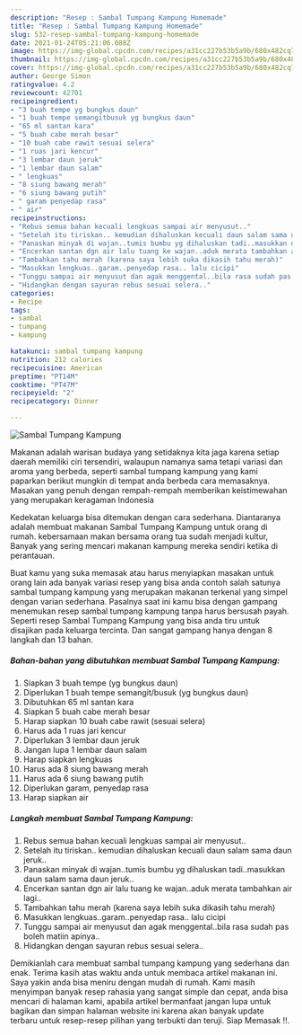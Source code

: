 ```yaml
---
description: "Resep : Sambal Tumpang Kampung Homemade"
title: "Resep : Sambal Tumpang Kampung Homemade"
slug: 532-resep-sambal-tumpang-kampung-homemade
date: 2021-01-24T05:21:06.088Z
image: https://img-global.cpcdn.com/recipes/a31cc227b53b5a9b/680x482cq70/sambal-tumpang-kampung-foto-resep-utama.jpg
thumbnail: https://img-global.cpcdn.com/recipes/a31cc227b53b5a9b/680x482cq70/sambal-tumpang-kampung-foto-resep-utama.jpg
cover: https://img-global.cpcdn.com/recipes/a31cc227b53b5a9b/680x482cq70/sambal-tumpang-kampung-foto-resep-utama.jpg
author: George Simon
ratingvalue: 4.2
reviewcount: 42701
recipeingredient:
- "3 buah tempe yg bungkus daun"
- "1 buah tempe semangitbusuk yg bungkus daun"
- "65 ml santan kara"
- "5 buah cabe merah besar"
- "10 buah cabe rawit sesuai selera"
- "1 ruas jari kencur"
- "3 lembar daun jeruk"
- "1 lembar daun salam"
- " lengkuas"
- "8 siung bawang merah"
- "6 siung bawang putih"
- " garam penyedap rasa"
- " air"
recipeinstructions:
- "Rebus semua bahan kecuali lengkuas sampai air menyusut.."
- "Setelah itu tiriskan.. kemudian dihaluskan kecuali daun salam sama daun jeruk.."
- "Panaskan minyak di wajan..tumis bumbu yg dihaluskan tadi..masukkan daun salam sama daun jeruk.."
- "Encerkan santan dgn air lalu tuang ke wajan..aduk merata tambahkan air lagi.."
- "Tambahkan tahu merah (karena saya lebih suka dikasih tahu merah)"
- "Masukkan lengkuas..garam..penyedap rasa.. lalu cicipi"
- "Tunggu sampai air menyusut dan agak menggental..bila rasa sudah pas boleh matiin apinya.."
- "Hidangkan dengan sayuran rebus sesuai selera.."
categories:
- Recipe
tags:
- sambal
- tumpang
- kampung

katakunci: sambal tumpang kampung 
nutrition: 212 calories
recipecuisine: American
preptime: "PT14M"
cooktime: "PT47M"
recipeyield: "2"
recipecategory: Dinner

---
```



![Sambal Tumpang Kampung](https://img-global.cpcdn.com/recipes/a31cc227b53b5a9b/680x482cq70/sambal-tumpang-kampung-foto-resep-utama.jpg)

Makanan adalah warisan budaya yang setidaknya kita jaga karena setiap daerah memiliki ciri tersendiri, walaupun namanya sama tetapi variasi dan aroma yang berbeda, seperti sambal tumpang kampung yang kami paparkan berikut mungkin di tempat anda berbeda cara memasaknya. Masakan yang penuh dengan rempah-rempah memberikan keistimewahan yang merupakan keragaman Indonesia



Kedekatan keluarga bisa ditemukan dengan cara sederhana. Diantaranya adalah membuat makanan Sambal Tumpang Kampung untuk orang di rumah. kebersamaan makan bersama orang tua sudah menjadi kultur, Banyak yang sering mencari makanan kampung mereka sendiri ketika di perantauan.

Buat kamu yang suka memasak atau harus menyiapkan masakan untuk orang lain ada banyak variasi resep yang bisa anda contoh salah satunya sambal tumpang kampung yang merupakan makanan terkenal yang simpel dengan varian sederhana. Pasalnya saat ini kamu bisa dengan gampang menemukan resep sambal tumpang kampung tanpa harus bersusah payah.
Seperti resep Sambal Tumpang Kampung yang bisa anda tiru untuk disajikan pada keluarga tercinta. Dan sangat gampang hanya dengan 8 langkah dan 13 bahan.


<!--inarticleads1-->

##### Bahan-bahan yang dibutuhkan membuat Sambal Tumpang Kampung:

1. Siapkan 3 buah tempe (yg bungkus daun)
1. Diperlukan 1 buah tempe semangit/busuk (yg bungkus daun)
1. Dibutuhkan 65 ml santan kara
1. Siapkan 5 buah cabe merah besar
1. Harap siapkan 10 buah cabe rawit (sesuai selera)
1. Harus ada 1 ruas jari kencur
1. Diperlukan 3 lembar daun jeruk
1. Jangan lupa 1 lembar daun salam
1. Harap siapkan  lengkuas
1. Harus ada 8 siung bawang merah
1. Harus ada 6 siung bawang putih
1. Diperlukan  garam, penyedap rasa
1. Harap siapkan  air




<!--inarticleads2-->

##### Langkah membuat  Sambal Tumpang Kampung:

1. Rebus semua bahan kecuali lengkuas sampai air menyusut..
1. Setelah itu tiriskan.. kemudian dihaluskan kecuali daun salam sama daun jeruk..
1. Panaskan minyak di wajan..tumis bumbu yg dihaluskan tadi..masukkan daun salam sama daun jeruk..
1. Encerkan santan dgn air lalu tuang ke wajan..aduk merata tambahkan air lagi..
1. Tambahkan tahu merah (karena saya lebih suka dikasih tahu merah)
1. Masukkan lengkuas..garam..penyedap rasa.. lalu cicipi
1. Tunggu sampai air menyusut dan agak menggental..bila rasa sudah pas boleh matiin apinya..
1. Hidangkan dengan sayuran rebus sesuai selera..




Demikianlah cara membuat sambal tumpang kampung yang sederhana dan enak. Terima kasih atas waktu anda untuk membaca artikel makanan ini. Saya yakin anda bisa meniru dengan mudah di rumah. Kami masih menyimpan banyak resep rahasia yang sangat simple dan cepat, anda bisa mencari di halaman kami, apabila artikel bermanfaat jangan lupa untuk bagikan dan simpan halaman website ini karena akan banyak update terbaru untuk resep-resep pilihan yang terbukti dan teruji. Siap Memasak !!. 
